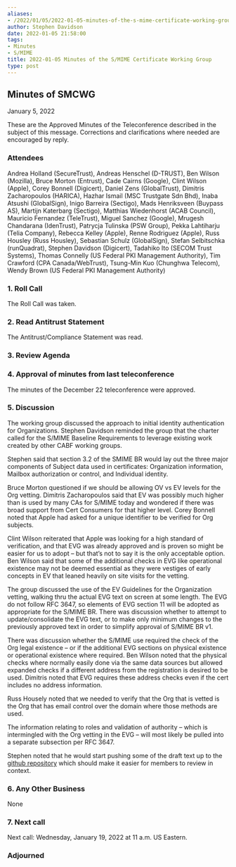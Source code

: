 ```yaml
---
aliases:
- /2022/01/05/2022-01-05-minutes-of-the-s-mime-certificate-working-group/
author: Stephen Davidson
date: 2022-01-05 21:58:00
tags:
- Minutes
- S/MIME
title: 2022-01-05 Minutes of the S/MIME Certificate Working Group
type: post
---
```


## Minutes of SMCWG

January 5, 2022

These are the Approved Minutes of the Teleconference described in the subject of this message. Corrections and clarifications where needed are encouraged by reply.

### Attendees

Andrea Holland (SecureTrust), Andreas Henschel (D-TRUST), Ben Wilson (Mozilla), Bruce Morton (Entrust), Cade Cairns (Google), Clint Wilson (Apple), Corey Bonnell (Digicert), Daniel Zens (GlobalTrust), Dimitris Zacharopoulos (HARICA), Hazhar Ismail (MSC Trustgate Sdn Bhd), Inaba Atsushi (GlobalSign), Inigo Barreira (Sectigo), Mads Henriksveen (Buypass AS), Martijn Katerbarg (Sectigo), Matthias Wiedenhorst (ACAB Council), Mauricio Fernandez (TeleTrust), Miguel Sanchez (Google), Mrugesh Chandarana (IdenTrust), Patrycja Tulinska (PSW Group), Pekka Lahtiharju (Telia Company), Rebecca Kelley (Apple), Renne Rodriguez (Apple), Russ Housley (Russ Housley), Sebastian Schulz (GlobalSign), Stefan Selbitschka (runQuadrat), Stephen Davidson (Digicert), Tadahiko Ito (SECOM Trust Systems), Thomas Connelly (US Federal PKI Management Authority), Tim Crawford (CPA Canada/WebTrust), Tsung-Min Kuo (Chunghwa Telecom), Wendy Brown (US Federal PKI Management Authority)

### 1. Roll Call

The Roll Call was taken.

### 2. Read Antitrust Statement

The Antitrust/Compliance Statement was read.

### 3. Review Agenda

### 4. Approval of minutes from last teleconference

The minutes of the December 22 teleconference were approved.

### 5. Discussion

The working group discussed the approach to initial identity authentication for Organizations. Stephen Davidson reminded the group that the charter called for the S/MIME Baseline Requirements to leverage existing work created by other CABF working groups.

Stephen said that section 3.2 of the SMIME BR would lay out the three major components of Subject data used in certificates: Organization information, Mailbox authorization or control, and Individual identity.

Bruce Morton questioned if we should be allowing OV vs EV levels for the Org vetting. Dimitris Zacharopoulos said that EV was possibly much higher than is used by many CAs for S/MIME today and wondered if there was broad support from Cert Consumers for that higher level. Corey Bonnell noted that Apple had asked for a unique identifier to be verified for Org subjects.

Clint Wilson reiterated that Apple was looking for a high standard of verification, and that EVG was already approved and is proven so might be easier for us to adopt – but that’s not to say it is the only acceptable option. Ben Wilson said that some of the additional checks in EVG like operational existence may not be deemed essential as they were vestiges of early concepts in EV that leaned heavily on site visits for the vetting.

The group discussed the use of the EV Guidelines for the Organization vetting, walking thru the actual EVG text on screen at some length. The EVG do not follow RFC 3647, so elements of EVG section 11 will be adopted as appropriate for the S/MIME BR. There was discussion whether to attempt to update/consolidate the EVG text, or to make only minimum changes to the previously approved text in order to simplify approval of S/MIME BR v1.

There was discussion whether the S/MIME use required the check of the Org legal existence – or if the additional EVG sections on physical existence or operational existence where required. Ben Wilson noted that the physical checks where normally easily done via the same data sources but allowed expanded checks if a different address from the registration is desired to be used. Dimitris noted that EVG requires these address checks even if the cert includes no address information.

Russ Housely noted that we needed to verify that the Org that is vetted is the Org that has email control over the domain where those methods are used.

The information relating to roles and validation of authority – which is intermingled with the Org vetting in the EVG – will most likely be pulled into a separate subsection per RFC 3647.

Stephen noted that he would start pushing some of the draft text up to the [github repository](https://github.com/cabforum/smime/blob/preSBR/SBR.md) which should make it easier for members to review in context.

### 6. Any Other Business

None

### 7. Next call

Next call: Wednesday, January 19, 2022 at 11 a.m. US Eastern.

### Adjourned